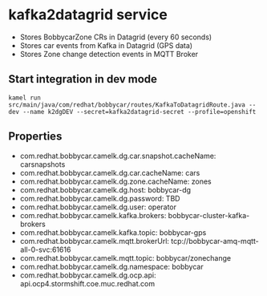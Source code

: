 # kafka2datagrid service

- Stores BobbycarZone CRs in Datagrid (every 60 seconds)
- Stores car events from Kafka in Datagrid (GPS data)
- Stores Zone change detection events in MQTT Broker

## Start integration in dev mode

`kamel run src/main/java/com/redhat/bobbycar/routes/KafkaToDatagridRoute.java --dev --name k2dgDEV --secret=kafka2datagrid-secret --profile=openshift`

## Properties

- com.redhat.bobbycar.camelk.dg.car.snapshot.cacheName: carsnapshots
- com.redhat.bobbycar.camelk.dg.car.cacheName: cars
- com.redhat.bobbycar.camelk.dg.zone.cacheName: zones
- com.redhat.bobbycar.camelk.dg.host: bobbycar-dg
- com.redhat.bobbycar.camelk.dg.password: TBD
- com.redhat.bobbycar.camelk.dg.user: operator
- com.redhat.bobbycar.camelk.kafka.brokers: bobbycar-cluster-kafka-brokers
- com.redhat.bobbycar.camelk.kafka.topic: bobbycar-gps
- com.redhat.bobbycar.camelk.mqtt.brokerUrl: tcp://bobbycar-amq-mqtt-all-0-svc:61616
- com.redhat.bobbycar.camelk.mqtt.topic: bobbycar/zonechange
- com.redhat.bobbycar.camelk.dg.namespace: bobbycar
- com.redhat.bobbycar.camelk.dg.ocp.api: api.ocp4.stormshift.coe.muc.redhat.com
